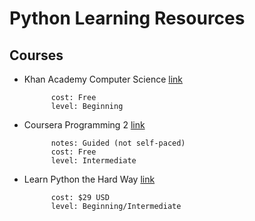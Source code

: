 
# Python Learning Resources

## Courses

- Khan Academy Computer Science [link](https://www.khanacademy.org/science/computer-science/)
    
            cost: Free
            level: Beginning

- Coursera Programming 2 [link](https://www.coursera.org/course/programming2)
    
            notes: Guided (not self-paced)
            cost: Free
            level: Intermediate

- Learn Python the Hard Way [link](https://www.udemy.com/learn-python-the-hard-way/)
    
            cost: $29 USD
            level: Beginning/Intermediate



